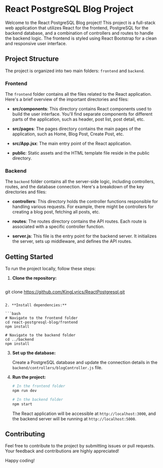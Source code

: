 # React PostgreSQL Blog Project

Welcome to the React PostgreSQL Blog project! This project is a full-stack web application that utilizes React for the frontend, PostgreSQL for the backend database, and a combination of controllers and routes to handle the backend logic. The frontend is styled using React Bootstrap for a clean and responsive user interface. 

## Project Structure

The project is organized into two main folders: `frontend` and `backend`.

### Frontend

The `frontend` folder contains all the files related to the React application. Here's a brief overview of the important directories and files:

- **src/components**: This directory contains React components used to build the user interface. You'll find separate components for different parts of the application, such as header, post list, post detail, etc.

- **src/pages**: The pages directory contains the main pages of the application, such as Home, Blog Post, Create Post, etc.

- **src/App.jsx**: The main entry point of the React application.

- **public**: Static assets and the HTML template file reside in the public directory.

### Backend

The `backend` folder contains all the server-side logic, including controllers, routes, and the database connection. Here's a breakdown of the key directories and files:

- **controllers**: This directory holds the controller functions responsible for handling various requests. For example, there might be controllers for creating a blog post, fetching all posts, etc.

- **routes**: The routes directory contains the API routes. Each route is associated with a specific controller function.


- **server.js**: This file is the entry point for the backend server. It initializes the server, sets up middleware, and defines the API routes.

## Getting Started

To run the project locally, follow these steps:

1. **Clone the repository:**

   ```bash
  git clone https://github.com/KingLyrics/ReactPostgresql.git
   ```

2. **Install dependencies:**

   ```bash
   # Navigate to the frontend folder
   cd react-postgresql-blog/frontend
   npm install

   # Navigate to the backend folder
   cd ../backend
   npm install
   ```

3. **Set up the database:**

   Create a PostgreSQL database and update the connection details in the `backend/controllers/blogController.js` file.

4. **Run the project:**

   ```bash
   # In the frontend folder
   npm run dev

   # In the backend folder
   npm start
   ```

   The React application will be accessible at `http://localhost:3000`, and the backend server will be running at `http://localhost:5000`.

## Contributing

Feel free to contribute to the project by submitting issues or pull requests. Your feedback and contributions are highly appreciated!

Happy coding!
